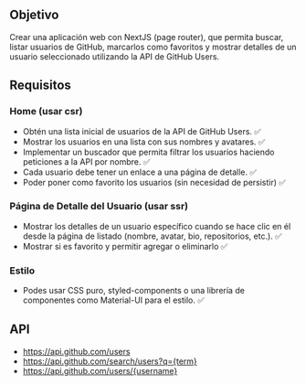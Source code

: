 ## Objetivo

Crear una aplicación web con NextJS (page router), que permita buscar, listar usuarios de GitHub, marcarlos como favoritos y mostrar detalles de un usuario seleccionado utilizando la API de GitHub Users.

## Requisitos

### Home (usar csr)

- Obtén una lista inicial de usuarios de la API de GitHub Users. ✅
- Mostrar los usuarios en una lista con sus nombres y avatares. ✅
- Implementar un buscador que permita filtrar los usuarios haciendo peticiones a la API por nombre. ✅
- Cada usuario debe tener un enlace a una página de detalle. ✅
- Poder poner como favorito los usuarios (sin necesidad de persistir) ✅

### Página de Detalle del Usuario (usar ssr)

- Mostrar los detalles de un usuario específico cuando se hace clic en él desde la página de listado (nombre, avatar, bio, repositorios, etc.). ✅
- Mostrar si es favorito y permitir agregar o eliminarlo ✅

### Estilo

- Podes usar CSS puro, styled-components o una librería de componentes como Material-UI para el estilo. ✅

## API

- https://api.github.com/users
- https://api.github.com/search/users?q={term}
- https://api.github.com/users/{username}
